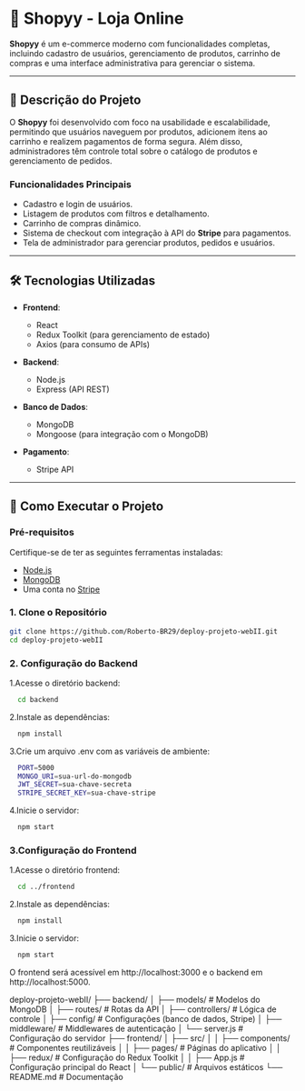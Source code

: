 # 🛒 Shopyy - Loja Online

**Shopyy** é um e-commerce moderno com funcionalidades completas, incluindo cadastro de usuários, gerenciamento de produtos, carrinho de compras e uma interface administrativa para gerenciar o sistema.

---

## 📖 Descrição do Projeto

O **Shopyy** foi desenvolvido com foco na usabilidade e escalabilidade, permitindo que usuários naveguem por produtos, adicionem itens ao carrinho e realizem pagamentos de forma segura. Além disso, administradores têm controle total sobre o catálogo de produtos e gerenciamento de pedidos.

### **Funcionalidades Principais**
- Cadastro e login de usuários.
- Listagem de produtos com filtros e detalhamento.
- Carrinho de compras dinâmico.
- Sistema de checkout com integração à API do **Stripe** para pagamentos.
- Tela de administrador para gerenciar produtos, pedidos e usuários.

---

## 🛠️ Tecnologias Utilizadas

- **Frontend**:
  - React
  - Redux Toolkit (para gerenciamento de estado)
  - Axios (para consumo de APIs)

- **Backend**:
  - Node.js
  - Express (API REST)

- **Banco de Dados**:
  - MongoDB
  - Mongoose (para integração com o MongoDB)

- **Pagamento**:
  - Stripe API

---

## 🚀 Como Executar o Projeto

### Pré-requisitos
Certifique-se de ter as seguintes ferramentas instaladas:
- [Node.js](https://nodejs.org/)
- [MongoDB](https://www.mongodb.com/)
- Uma conta no [Stripe](https://stripe.com/)

### 1. Clone o Repositório
```bash
git clone https://github.com/Roberto-BR29/deploy-projeto-webII.git
cd deploy-projeto-webII
```

### 2. Configuração do Backend

   1.Acesse o diretório backend:
   
   ```bash
     cd backend
   ```

  2.Instale as dependências:
  
   ```bash
     npm install
   ```

  3.Crie um arquivo .env com as variáveis de ambiente:
  
   ```bash
     PORT=5000
     MONGO_URI=sua-url-do-mongodb
     JWT_SECRET=sua-chave-secreta
     STRIPE_SECRET_KEY=sua-chave-stripe
   ```

  4.Inicie o servidor:
  
   ```bash
     npm start
   ```


### 3.Configuração do Frontend

  1.Acesse o diretório frontend:
  
   ```bash
     cd ../frontend
   ```

  2.Instale as dependências:
  
   ```bash
     npm install
   ```

  3.Inicie o servidor:
  
   ```bash
     npm start
   ```

O frontend será acessível em http://localhost:3000 e o backend em http://localhost:5000.

deploy-projeto-webII/
├── backend/
│   ├── models/         # Modelos do MongoDB
│   ├── routes/         # Rotas da API
│   ├── controllers/    # Lógica de controle
│   ├── config/         # Configurações (banco de dados, Stripe)
│   ├── middleware/     # Middlewares de autenticação
│   └── server.js       # Configuração do servidor
├── frontend/
│   ├── src/
│   │   ├── components/ # Componentes reutilizáveis
│   │   ├── pages/      # Páginas do aplicativo
│   │   ├── redux/      # Configuração do Redux Toolkit
│   │   ├── App.js      # Configuração principal do React
│   └── public/         # Arquivos estáticos
└── README.md           # Documentação

